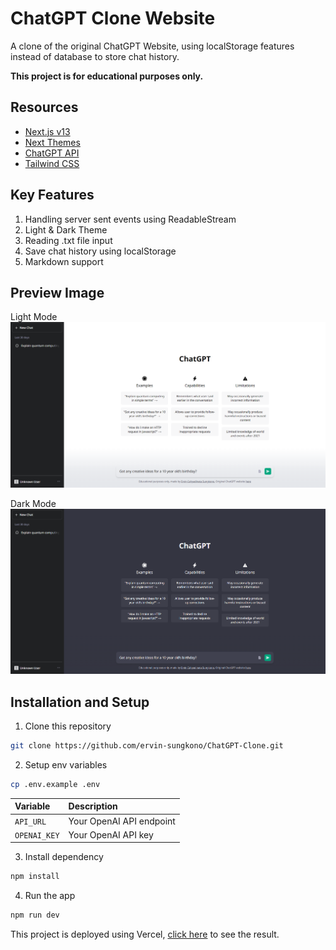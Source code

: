 # ChatGPT Clone Website
A clone of the original ChatGPT Website, using localStorage features instead of database to store chat history.

**This project is for educational purposes only.**

## Resources
- [Next.js v13](https://nextjs.org)
- [Next Themes](https://www.npmjs.com/package/next-themes)
- [ChatGPT API](https://platform.openai.com/docs/api-reference)
- [Tailwind CSS](https://tailwindcss.com/)

## Key Features
1. Handling server sent events using ReadableStream
2. Light & Dark Theme
3. Reading .txt file input
4. Save chat history using localStorage
5. Markdown support

## Preview Image
Light Mode
![](./public/preview_img_light.png)

Dark Mode
![](./public/preview_img.png)

## Installation and Setup
1. Clone this repository
```sh
git clone https://github.com/ervin-sungkono/ChatGPT-Clone.git
```
2. Setup env variables
```sh
cp .env.example .env
```
| Variable | Description |
| :--- | :--- |
| `API_URL` | Your OpenAI API endpoint |
| `OPENAI_KEY` | Your OpenAI API key |

3. Install dependency
```sh
npm install
```
4. Run the app
```sh
npm run dev
```

This project is deployed using Vercel, [click here](https://chatgpt-clone-ervin-sungkono.vercel.app/) to see the result.